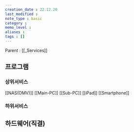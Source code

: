 ```yaml
---
creation_date : 22.12.20
last_modified :
note_type : basic
category :
memo_level :
aliases : 
tags : []
---
```


Parent : [[_Services]]

## 프로그램

### 상위서비스
[[NAS(OMV)]]
[[Main-PC]]
[[Sub-PC]]
[[iPad]]
[[Smartphone]]

### 하위서비스


## 하드웨어(직결)


